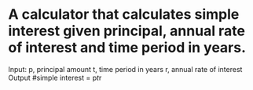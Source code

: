 # A calculator that calculates simple interest given principal, annual rate of interest and time period in years.

Input:
   p, principal amount
   t, time period in years
   r, annual rate of interest
Output
   #simple interest = p*t*r
